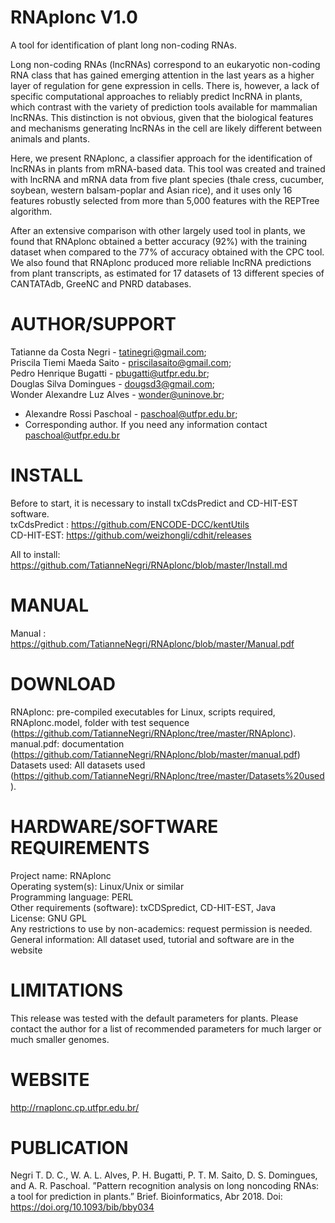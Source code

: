 # RNAplonc V1.0

A tool for identification of plant long non-coding RNAs.

Long non-coding RNAs (lncRNAs) correspond to an eukaryotic non-coding RNA class that has gained emerging attention in the last years as a higher layer of regulation for gene expression in cells. There is, however, a lack of specific computational approaches to reliably predict lncRNA in plants, which contrast with the variety of prediction tools available for mammalian lncRNAs. This distinction is not obvious, given that the biological features and mechanisms generating lncRNAs in the cell are likely different between animals and plants.

Here, we present RNAplonc, a classifier approach for the identification of lncRNAs in plants from mRNA-based data. This tool was created and trained with lncRNA and mRNA data from five plant species (thale cress, cucumber, soybean, western balsam-poplar and Asian rice), and it uses only 16 features robustly selected from more than 5,000 features with the REPTree algorithm.

After an extensive comparison with other largely used tool in plants, we found that RNAplonc obtained a better accuracy (92%) with the training dataset when compared to the 77% of accuracy obtained with the CPC tool. We also found that RNAplonc produced more reliable lncRNA predictions from plant transcripts, as estimated for 17 datasets of 13 different species of CANTATAdb, GreeNC and PNRD databases.

# AUTHOR/SUPPORT

Tatianne da Costa Negri - tatinegri@gmail.com;</br>
Priscila Tiemi Maeda Saito - priscilasaito@gmail.com;</br>
Pedro Henrique Bugatti - pbugatti@utfpr.edu.br;</br>
Douglas Silva Domingues - dougsd3@gmail.com;</br>
Wonder Alexandre Luz Alves - wonder@uninove.br;</br>
* Alexandre Rossi Paschoal - paschoal@utfpr.edu.br;</br>
* Corresponding author. If you need any information contact paschoal@utfpr.edu.br

# INSTALL
Before to start, it is necessary to install txCdsPredict and CD-HIT-EST software.</br>
txCdsPredict : https://github.com/ENCODE-DCC/kentUtils</br>
CD-HIT-EST: https://github.com/weizhongli/cdhit/releases
 

All to install: https://github.com/TatianneNegri/RNAplonc/blob/master/Install.md

# MANUAL
Manual : https://github.com/TatianneNegri/RNAplonc/blob/master/Manual.pdf

# DOWNLOAD

RNAplonc: pre-compiled executables for Linux, scripts required, RNAplonc.model, folder with test sequence (https://github.com/TatianneNegri/RNAplonc/tree/master/RNAplonc).</br>
manual.pdf: documentation  (https://github.com/TatianneNegri/RNAplonc/blob/master/manual.pdf)</br>
Datasets used: All datasets used (https://github.com/TatianneNegri/RNAplonc/tree/master/Datasets%20used).</br>

# HARDWARE/SOFTWARE REQUIREMENTS
Project name: RNAplonc</br>
Operating system(s): Linux/Unix or similar</br>
Programming language: PERL</br>
Other requirements (software): txCDSpredict, CD-HIT-EST, Java</br>
License: GNU GPL</br>
Any restrictions to use by non-academics: request permission is needed. </br>
General information: All dataset used, tutorial and software are in the website

# LIMITATIONS

This release was tested with the default parameters for plants. Please contact the author for a list of recommended parameters for much larger or much smaller genomes.

# WEBSITE
http://rnaplonc.cp.utfpr.edu.br/

# PUBLICATION
Negri T. D. C., W. A. L. Alves, P. H. Bugatti, P. T. M. Saito, D. S. Domingues, and A. R. Paschoal. ”Pattern recognition analysis on long noncoding RNAs: a tool for prediction in plants.” Brief. Bioinformatics, Abr 2018.
Doi: https://doi.org/10.1093/bib/bby034
